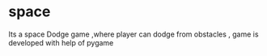 # space
Its a space Dodge game ,where player can dodge from obstacles , game is developed with help of pygame 

